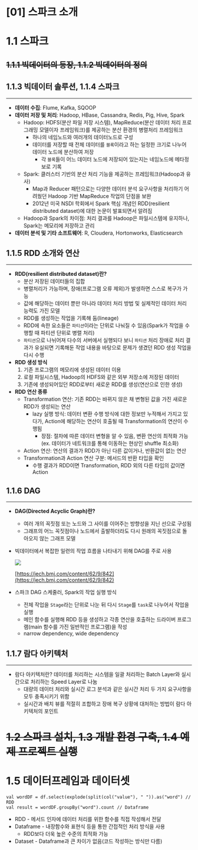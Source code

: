 # [01] 스파크 소개

# 1.1 스파크

## ~~1.1.1 빅데이터의 등장, 1.1.2 빅데이터의 정의~~

## 1.1.3 빅데이터 솔루션, 1.1.4 스파크

---

- **데이터 수집**: Flume, Kafka, SQOOP
- **데이터 저장 및 처리**: Hadoop, HBase, Cassandra, Redis, Pig, Hive, Spark
    - Hadoop: HDFS(분산 파일 저장 시스템), MapReduce(분산 데이터 처리 프로그래밍 모델이자 프레임워크)를 제공하는 분산 환경의 병렬처리 프레임워크
        - 하나의 네임노드와 여러개의 데이터노드로 구성
        - 데이터를 저장할 때 전체 데이터를 `블록`이라고 하는 일정한 크기로 나누어 데이터 노드에 분산하여 저장
            - 각 `블록`들이 어느 데이터 노드에 저장되어 있는지는 네임노드에 메타정보로 기록
    - Spark: 클러스터 기반의 분산 처리 기능을 제공하는 프레임워크(Hadoop과 유사)
        - Map과 Reducer 패턴으로는 다양한 데이터 분석 요구사항을 처리하기 어려웠던 Hadoop 기반 MapReduce 작업의 단점을 보완
        - 2012년 미국 NSDI 학회에서 Spark 핵심 개념인 RDD(resilient distributed dataset)에 대한 논문이 발표되면서 알려짐
    - Hadoop과 Spark의 차이점: 처리 결과를 Hadoop은 파일시스템에 유지하나, Spark는 메모리에 저장하고 관리
- **데이터 분석 및 기타 소프트웨어**: R, Cloudera, Hortonworks, Elasticsearch

## 1.1.5 RDD 소개와 연산

---

- **RDD(resilient distributed dataset)란?**
    - 분산 저장된 데이터들의 집합
    - 병렬처리가 가능하며, 장애(프로그램 오류 제외)가 발생하면 스스로 복구가 가능
    - 값에 해당하는 데이터 뿐만 아니라 데이터 처리 방법 및 실제적인 데이터 처리 능력도 가진 모델
    - RDD를 생성하는 작업을 기록해 둠(lineage)
    - RDD에 속한 요소들은 `파티션`이라는 단위로 나눠질 수 있음(Spark가 작업을 수행할 때 파티션 단위로 병렬 처리)
    - `파티션`으로 나뉘어져 다수의 서버에서 실행되다 보니 `파티션` 처리 장애로 처리 결과가 유실되면 기록해둔 작업 내용을 바탕으로 문제가 생겼던 RDD 생성 작업을 다시 수행
- **RDD 생성 방식**
    1. 기존 프로그램의 메모리에 생성된 데이터 이용
    2. 로컬 파일시스템, Hadoop의 HDFS와 같은 외부 저장소에 저장된 데이터
    3. 기존에 생성되어있던 RDD로부터 새로운 RDD를 생성(연산으로 인한 생성)
- **RDD 연산 종류**
    - Transformation 연산: 기존 RDD는 바뀌지 않은 채 변형된 값을 가진 새로운 RDD가 생성되는 연산
        - lazy 실행 방식: 데이터 변환 수행 방식에 대한 정보만 누적해서 가지고 있다가, Action에 해당하는 연산이 호출될 때 Transformation의 연산이 수행됨
            - 장점: 절차에 따른 데이터 변형을 알 수 있음, 변환 연산의 최적화 가능(ex. 데이터가 네트워크를 통해 이동하는 현상인 shuffle 최소화)
    - Action 연산: 연산의 결과가 RDD가 아닌 다른 값이거나, 반환값이 없는 연산
    - Transformation과 Action 연산 구분: 메서드의 반환 타입을 확인
        - 수행 결과가 RDD이면 Transformation, RDD 외의 다른 타입의 값이면 Action

## 1.1.6 DAG

---

- **DAG(Directed Acyclic Graph)란?**
    - 여러 개의 꼭짓점 또는 노드와 그 사이를 이어주는 방향성을 지닌 선으로 구성됨
    - 그래프의 어느 꼭짓점이나 노드에서 출발하더라도 다시 원래의 꼭짓점으로 돌아오지 않는 그래프 모델
- 빅데이터에서 복잡한 일련의 작업 흐름을 나타내기 위해 DAG를 주로 사용

    ![](jech-2008-September-62-9-842-F2-ea453f19-674e-48ee-9e92-e3ce97061574.large.jpg)

    [https://jech.bmj.com/content/62/9/842](https://jech.bmj.com/content/62/9/842)

- 스파크 DAG 스케줄러, Spark의 작업 실행 방식
    - 전체 작업을 `Stage`라는 단위로 나눈 뒤 다시 `Stage`를 `task`로 나누어서 작업을 실행
    - 메인 함수를 실행해 RDD 등을 생성하고 각종 연산을 호출하는 드라이버 프로그램(main 함수를 가진 일반적인 프로그램)을 작성
    - narrow dependency, wide dependency

## 1.1.7 람다 아키텍처

---

- 람다 아키텍처란? 데이터를 처리하는 시스템을 일괄 처리하는 Batch Layer와 실시간으로 처리하는 Speed Layer로 나눔
    - 대량의 데이터 처리와 실시간 로그 분석과 같은 실시간 처리 두 가지 요구사항을 모두 충족시키기 위함
    - 실시간과 배치 뷰를 적절히 조합하고 장애 복구 상황에 대처하는 방법이 람다 아키텍처의 포인트

# ~~1.2 스파크 설치, 1.3 개발 환경 구축, 1.4 예제 프로젝트 실행~~

# 1.5 데이터프레임과 데이터셋

    val wordDF = df.select(explode(split(col("value"), " ")).as("word") // RDD
    val result = wordDF.groupBy("word").count // Dataframe

- RDD - 메서드 인자에 데이터 처리를 위한 함수를 직접 작성해서 전달
- Dataframe - 내장함수와 표현식 등을 통한 간접적인 처리 방식을 사용
    - RDD보다 더욱 높은 수준의 최적화 가능
- Dataset - Dataframe과 큰 차이가 없음(코드 작성하는 방식만 다름)